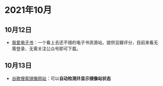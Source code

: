 # 2021年10月
## 10月12日
- [我爱电子书](https://www.52doc.com/)：一个看上去还不错的电子书资源站，提供豆瓣评分，目前来看无需登录、无需关注公众号即可下载。
## 10月13日
- [谷歌搜索镜像网站](https://www.guidebook.top/google/)：可以**自动检测并显示镜像站状态**